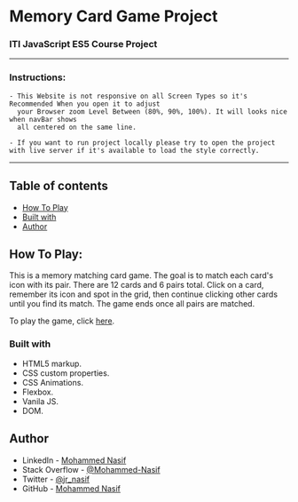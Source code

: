 # Memory Card Game Project

### ITI JavaScript ES5 Course Project

---
### Instructions:

	- This Website is not responsive on all Screen Types so it's Recommended When you open it to adjust 
	  your Browser zoom Level Between (80%, 90%, 100%). It will looks nice when navBar shows 
	  all centered on the same line.

	- If you want to run project locally please try to open the project with live server if it's available to load the style correctly.
---

## Table of contents

- [How To Play](#how-to-play)
- [Built with](#built-with)
- [Author](#author)

## How To Play:

This is a memory matching card game. The goal is to match each card's icon with its pair. There are 12 cards and 6 pairs total. Click on a card, remember its icon and spot in the grid, then continue clicking other cards until you find its match. The game ends once all pairs are matched.

To play the game, click [here](https://mohammed-nasif.github.io/Memory-Card-Game/).

### Built with

- HTML5 markup.
- CSS custom properties.
- CSS Animations.
- Flexbox.
- Vanila JS.
- DOM.

## Author

- LinkedIn - [Mohammed Nasif](https://www.linkedin.com/in/mohammednasif/)
- Stack Overflow - [@Mohammed-Nasif](https://stackoverflow.com/users/18315357/mohammed-nasif)
- Twitter - [@jr_nasif](https://twitter.com/jr_nasif)
- GitHub - [Mohammed Nasif](https://github.com/Mohammed-Nasif)
